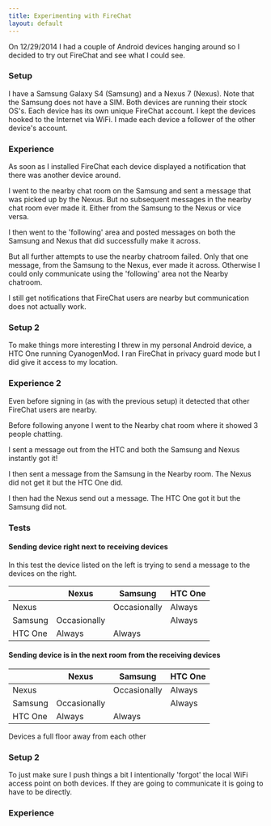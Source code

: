 ```yaml
---
title: Experimenting with FireChat
layout: default
---
```


On 12/29/2014 I had a couple of Android devices hanging around so I decided to try out FireChat and see what I could see. 

### Setup
I have a Samsung Galaxy S4 (Samsung) and a Nexus 7 (Nexus).
Note that the Samsung does not have a SIM.
Both devices are running their stock OS's.
Each device has its own unique FireChat account.
I kept the devices hooked to the Internet via WiFi.
I made each device a follower of the other device's account.

### Experience
As soon as I installed FireChat each device displayed a notification that there was another device around.

I went to the nearby chat room on the Samsung and sent a message that was picked up by the Nexus. But no subsequent messages in the nearby chat room ever made it. Either from the Samsung to the Nexus or vice versa.

I then went to the 'following' area and posted messages on both the Samsung and Nexus that did successfully make it across.

But all further attempts to use the nearby chatroom failed. Only that one message, from the Samsung to the Nexus, ever made it across. Otherwise I could only communicate using the 'following' area not the Nearby chatroom.

I still get notifications that FireChat users are nearby but communication does not actually work.

### Setup 2
To make things more interesting I threw in my personal Android device, a HTC One running CyanogenMod.
I ran FireChat in privacy guard mode but I did give it access to my location.

### Experience 2
Even before signing in (as with the previous setup) it detected that other FireChat users are nearby.

Before following anyone I went to the Nearby chat room where it showed 3 people chatting.

I sent a message out from the HTC and both the Samsung and Nexus instantly got it!

I then sent a message from the Samsung in the Nearby room. The Nexus did not get it but the HTC One did.

I then had the Nexus send out a message. The HTC One got it but the Samsung did not.

### Tests
#### Sending device right next to receiving devices
In this test the device listed on the left is trying to send a message to the devices on the right.

|         | Nexus | Samsung | HTC One |
|---------|-------|---------|---------|
| Nexus   |       | Occasionally      | Always     |
| Samsung | Occasionally    |         | Always     |
| HTC One | Always   | Always     |         |

#### Sending device is in the next room from the receiving devices

|         | Nexus | Samsung | HTC One |
|---------|-------|---------|---------|
| Nexus   |       | Occasionally    | Always     |
| Samsung | Occasionally      |         | Always     |
| HTC One | Always      | Always     |         |



Devices a full floor away from each other





### Setup 2
To just make sure I push things a bit I intentionally 'forgot' the local WiFi access point on both devices. If they are going to communicate it is going to have to be directly.

### Experience
